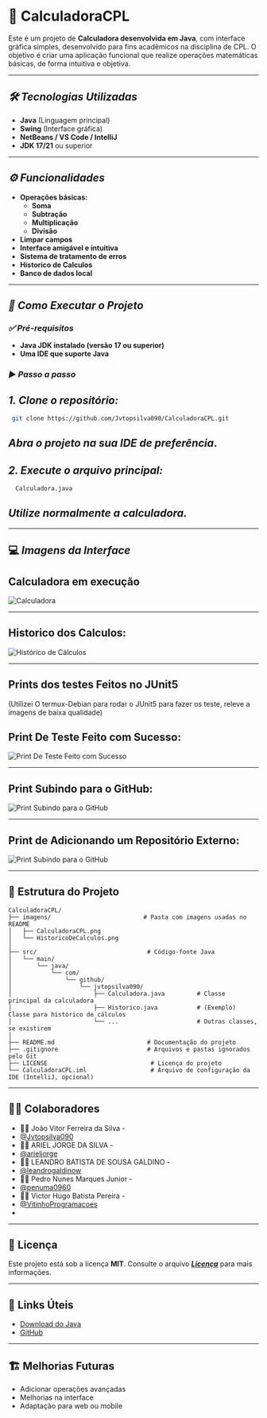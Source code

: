 # 📱 CalculadoraCPL

Este é um projeto de **Calculadora desenvolvida em Java**, com interface gráfica simples, desenvolvido para fins acadêmicos na disciplina de CPL. O objetivo é criar uma aplicação funcional que realize operações matemáticas básicas, de forma intuitiva e objetiva.

---

## **_🛠️ Tecnologias Utilizadas_**

- **Java** (Linguagem principal)
- **Swing** (Interface gráfica)
- **NetBeans / VS Code / IntelliJ**
- **JDK 17/21** ou superior

---

## **_⚙️ Funcionalidades_**

- **Operações básicas:**
  - **Soma**
  - **Subtração**
  - **Multiplicação**
  - **Divisão**
- **Limpar campos**
- **Interface amigável e intuitiva**
- **Sistema de tratamento de erros**
- **Historico de Calculos**
- **Banco de dados local**

---

## **_🚀 Como Executar o Projeto_**

### **_✅ Pré-requisitos_**

- **Java JDK instalado (versão 17 ou superior)**
- **Uma IDE que suporte Java**

### **_▶️ Passo a passo_**

## _1. Clone o repositório:_

```bash
 git clone https://github.com/Jvtopsilva090/CalculadoraCPL.git
```

## **_Abra o projeto na sua IDE de preferência_.**

## _2. Execute o arquivo principal:_

```bash
  Calculadora.java
```

## **_Utilize normalmente a calculadora._**

---

## 💻 _**Imagens da Interface**_

## Calculadora em execução
![Calculadora](./imagens/CalculadoraCPL.png)


---

## Historico dos Calculos:

![Histórico de Cálculos](./imagens/HistoricoDeCalculos.png)


---

## Prints dos testes Feitos no JUnit5
(Utilizei O termux-Debian para rodar o JUnit5 para fazer os teste, releve a imagens de baixa qualidade)


## Print De Teste Feito com Sucesso:


![Print De Teste Feito com Sucesso](./imagens/PrintTeste.jpg)




---

## Print Subindo para o GitHub:


![Print Subindo para o GitHub](./imagens/PrintSubindoParaOGitHub.jpg)



---



## Print de Adicionando um Repositório Externo:

![Print Subindo para o GitHub](./imagens/RepositorioExterno.jpg)




---


## 🔧 Estrutura do Projeto

```plaintext
CalculadoraCPL/
├── imagens/                          # Pasta com imagens usadas no README
│   ├── CalculadoraCPL.png
│   └── HistoricoDeCalculos.png
│
├── src/                               # Código-fonte Java
│   └── main/
│       └── java/
│           └── com/
│               └── github/
│                   └── jvtopsilva090/
│                       ├── Calculadora.java         # Classe principal da calculadora
│                       ├── Historico.java           # (Exemplo) Classe para histórico de cálculos
│                       └── ...                      # Outras classes, se existirem
│
├── README.md                          # Documentação do projeto
├── .gitignore                         # Arquivos e pastas ignorados pelo Git
├── LICENSE                             # Licença do projeto
└── CalculadoraCPL.iml                  # Arquivo de configuração da IDE (IntelliJ, opcional)

```

---

## 👨‍💻 Colaboradores

- 🧑‍💻 João Vitor Ferreira da Silva - 
- [@Jvtopsilva090](https://github.com/Jvtopsilva090)
- 🧑‍💻 ARIEL JORGE DA SILVA - 
- [@arieljorge](https://github.com/arieljorge)
- 🧑‍💻 LEANDRO BATISTA DE SOUSA GALDINO - 
- [@leandrogaldinow](https://github.com/leandrogaldinow)
- 🧑‍💻 Pedro Nunes Marques Junior - 
- [@penuma0960](https://github.com/penuma0960)
- 🧑‍💻 Victor Hugo Batista Pereira - 
- [@VitinhoProgramacoes](https://github.com/VitinhoProgramacoes)
- 
---

## 📝 Licença

Este projeto está sob a licença **MIT**. 
Consulte o arquivo [**_Licença_**](./LICENSE) para mais informações.


---

## 🔗 Links Úteis

- [Download do Java](https://www.oracle.com/java/technologies/javase-jdk17-downloads.html)
- [GitHub](https://github.com/Jvtopsilva090)

---

## 🏗️ Melhorias Futuras

- Adicionar operações avançadas
- Melhorias na interface
- Adaptação para web ou mobile
